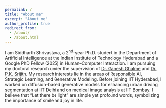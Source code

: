 ```yaml
---
permalink: /
title: "About me"
excerpt: "About me"
author_profile: true
redirect_from: 
  - /about/
  - /about.html
---
```


I am Siddharth Shrivastava, a 2<sup>nd</sup>-year Ph.D. student in the Department of Artificial Intelligence at the Indian Institute of Technology Hyderabad and a Google PhD Fellow (2025) in Human–Computer Interaction. I am pursuing my doctoral research under the supervision of [Dr. Ganesh Ghalme](https://sites.google.com/view/ganeshghalme/home) and [Dr. P.K. Srijith](https://sites.google.com/site/pksrijith/home). My research interests lie in the areas of Responsible AI, Strategic Learning, and Generative Modeling. Before joining IIT Hyderabad, I worked on diffusion-based generative models for enhancing urban driving segmentation at IIT Delhi and on medical image analysis at IIT Bombay. I believe that “Let there be light” are simple yet profound words, symbolizing the importance of smile and joy in life.




